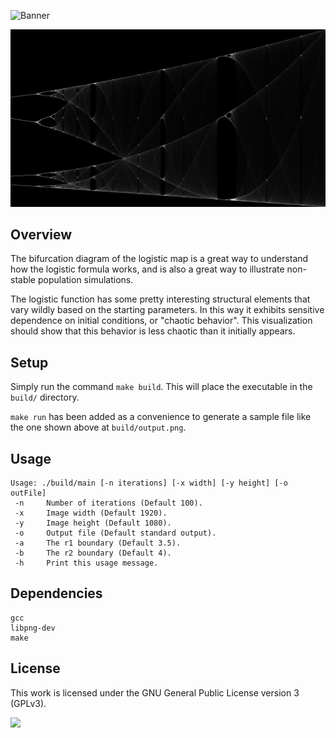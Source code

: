 ![Banner](https://s-christy.com/sbs/status-banner.svg?icon=notification/account_tree&hue=250&title=Logistic%20Map&description=Population%20studies%20is%20great%20if%20you%20don%27t%20take%20it%20too%20seriously)

<p align="center">
  <img src="./sample/sample.png" />
</p>

## Overview

The bifurcation diagram of the logistic map is a great way to understand how the
logistic formula works, and is also a great way to illustrate non-stable
population simulations.

The logistic function has some pretty interesting structural elements that vary
wildly based on the starting parameters. In this way it exhibits sensitive
dependence on initial conditions, or "chaotic behavior". This visualization
should show that this behavior is less chaotic than it initially appears.

## Setup

Simply run the command `make build`. This will place the executable in the
`build/` directory.

`make run` has been added as a convenience to generate a sample file like the
one shown above at `build/output.png`.

## Usage

```
Usage: ./build/main [-n iterations] [-x width] [-y height] [-o outFile]
 -n     Number of iterations (Default 100).
 -x     Image width (Default 1920).
 -y     Image height (Default 1080).
 -o     Output file (Default standard output).
 -a     The r1 boundary (Default 3.5).
 -b     The r2 boundary (Default 4).
 -h     Print this usage message.
```

## Dependencies

```
gcc
libpng-dev
make
```

## License

This work is licensed under the GNU General Public License version 3 (GPLv3).

[<img src="https://s-christy.com/status-banner-service/GPLv3_Logo.svg" width="150" />](https://www.gnu.org/licenses/gpl-3.0.en.html)
